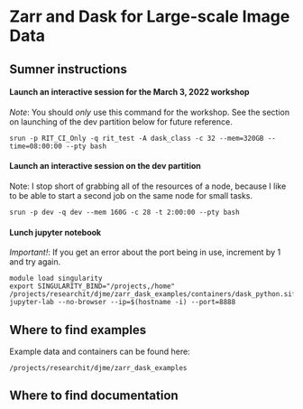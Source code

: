 # Zarr and Dask for Large-scale Image Data 

## Sumner instructions


#### Launch an interactive session for the March 3, 2022 workshop

_Note_: You should _only_ use this command for the workshop. See the section on launching of the dev partition below for future reference.

`srun -p RIT_CI_Only -q rit_test -A dask_class -c 32 --mem=320GB --time=08:00:00 --pty bash`


#### Launch an interactive session on the dev partition

Note: I stop short of grabbing all of the resources of a node, because I like to be able to start a second job on the same node for small tasks.

`srun -p dev -q dev --mem 160G -c 28 -t 2:00:00 --pty bash`


#### Lunch jupyter notebook

_Important!_: If you get an error about the port being in use, increment by 1 and try again.

```
module load singularity
export SINGULARITY_BIND="/projects,/home"
/projects/researchit/djme/zarr_dask_examples/containers/dask_python.sif jupyter-lab --no-browser --ip=$(hostname -i) --port=8888
```

## Where to find examples

Example data and containers can be found here:

`/projects/researchit/djme/zarr_dask_examples`

## Where to find documentation
